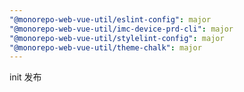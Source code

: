 ```yaml
---
"@monorepo-web-vue-util/eslint-config": major
"@monorepo-web-vue-util/imc-device-prd-cli": major
"@monorepo-web-vue-util/stylelint-config": major
"@monorepo-web-vue-util/theme-chalk": major
---
```


init 发布
